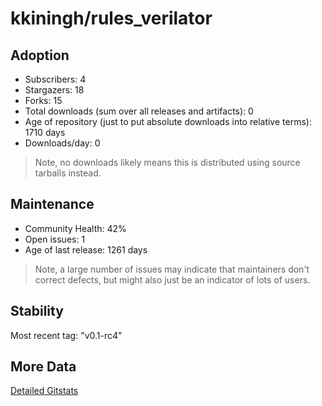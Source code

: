 # kkiningh/rules_verilator

## Adoption

- Subscribers: 4
- Stargazers: 18
- Forks: 15
- Total downloads (sum over all releases and artifacts): 0
- Age of repository (just to put absolute downloads into relative terms): 1710 days
- Downloads/day: 0

> Note, no downloads likely means this is distributed using source tarballs instead.

## Maintenance

- Community Health: 42%
- Open issues: 1
- Age of last release: 1261 days

> Note, a large number of issues may indicate that maintainers don't correct defects, but might also
> just be an indicator of lots of users.

## Stability

Most recent tag: "v0.1-rc4"

## More Data

[Detailed Gitstats](/bazel-catalog/gitstats/kkiningh/rules_verilator)

